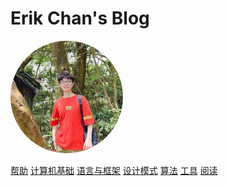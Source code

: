 # Erik Chan's Blog

<img width="180px" style="border-radius: 50%" bor src="_media/erik.png">
<!-- ![logo](_media/erik.png) -->

[帮助](/help/blog_init/docify_blog.md)
[计算机基础](/embedded/README.md)
[语言与框架](/program_language/README.md)
[设计模式](/design_pattern/README.md)
[算法](/algorithm/README.md)
[工具](/tools/README.md)
[阅读](/reading/README.md)

